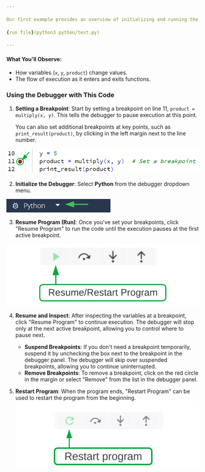 ```yaml
---

Our first example provides an overview of initializing and running the debugger as well as its breakpoint functionality using the Python code file shown on the left.

{run file}(python3 python/test.py)

---
```


#### What You'll Observe:

- How variables (`x`, `y`, `product`) change values.
- The flow of execution as it enters and exits functions.

### Using the Debugger with This Code

1. **Setting a Breakpoint**: 
Start by setting a breakpoint on line 11, `product = multiply(x, y)`. This tells the debugger to pause execution at this point.

   You can also set additional breakpoints at key points, such as `print_result(product)`, by clicking in the left margin next to the line number.

![Code snippet showing a breakpoint set at line 11, where the variable product is assigned the result of the multiply(x, y) function call. The green arrow points to the breakpoint marker in the left margin.](.guides/img/python_breakpoint.png)

2. **Initialize the Debugger**: 
Select **Python** from the debugger dropdown menu.

![The Python debugger option in Codio with the dropdown arrow highlighted, indicating the selection of the Python debugger from the menu.](.guides/img/python_debugger_select.png)

3. **Resume Program (Run)**: 
Once you've set your breakpoints, click "Resume Program" to run the code until the execution pauses at the first active breakpoint.

![Debugger control showing a green play button labeled 'Resume/Restart Program,' used to continue or restart program execution in the debugger.](.guides/img/Debugger-resume-restart.png)

4. **Resume and Inspect**:
After inspecting the variables at a breakpoint, click "Resume Program" to continue execution. The debugger will stop only at the next active breakpoint, allowing you to control where to pause next.

   - **Suspend Breakpoints**: If you don't need a breakpoint temporarily, suspend it by unchecking the box next to the breakpoint in the debugger panel. The debugger will skip over suspended breakpoints, allowing you to continue uninterrupted.
   - **Remove Breakpoints**: To remove a breakpoint, click on the red circle in the margin or select "Remove" from the list in the debugger panel.

5. **Restart Program**: 
When the program ends, "Restart Program" can be used to restart the program from the beginning.
![Debugger control with a green circular arrow button highlighted, labeled 'Resume Program,' indicating the button to resume program execution in the debugger.](.guides/img/restart-program.png)
